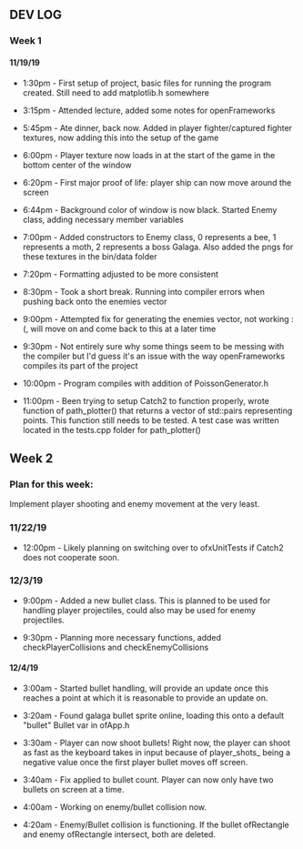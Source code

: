 ## DEV LOG
### Week 1
#### 11/19/19
- 1:30pm - First setup of project, basic files for running the program created. Still need to add matplotlib.h somewhere

- 3:15pm - Attended lecture, added some notes for openFrameworks

- 5:45pm - Ate dinner, back now. Added in player fighter/captured fighter textures, now adding this into the setup of the game

- 6:00pm - Player texture now loads in at the start of the game in the bottom center of the window

- 6:20pm - First major proof of life: player ship can now move around the screen

- 6:44pm - Background color of window is now black. Started Enemy class, adding necessary member variables

- 7:00pm - Added constructors to Enemy class, 0 represents a bee, 1 represents a moth, 2 represents a boss Galaga. Also added the pngs for these textures in the bin/data folder

- 7:20pm - Formatting adjusted to be more consistent

- 8:30pm - Took a short break. Running into compiler errors when pushing back onto the enemies vector

- 9:00pm - Attempted fix for generating the enemies vector, not working :(, will move on and come back to this at a later time

- 9:30pm - Not entirely sure why some things seem to be messing with the compiler but I'd guess it's an issue with the way openFrameworks compiles its part of the project

- 10:00pm - Program compiles with addition of PoissonGenerator.h

- 11:00pm - Been trying to setup Catch2 to function properly, wrote function of path_plotter() that returns a vector of std::pairs representing points. This function still needs to be tested. A test case was written located in the tests.cpp folder for path_plotter()

## Week 2
### Plan for this week:
Implement player shooting and enemy movement at the very least.
### 11/22/19
- 12:00pm - Likely planning on switching over to ofxUnitTests if Catch2 does not cooperate soon.

### 12/3/19
- 9:00pm - Added a new bullet class. This is planned to be used for handling player projectiles, could also may be used for enemy projectiles.

- 9:30pm - Planning more necessary functions, added checkPlayerCollisions and checkEnemyCollisions

#### 12/4/19
- 3:00am - Started bullet handling, will provide an update once this reaches a point at which it is reasonable to provide an update on.

- 3:20am - Found galaga bullet sprite online, loading this onto a default "bullet" Bullet var in ofApp.h 

- 3:30am - Player can now shoot bullets! Right now, the player can shoot as fast as the keyboard takes in input because of player_shots_ being a negative value once the first player bullet moves off screen.

- 3:40am - Fix applied to bullet count. Player can now only have two bullets on screen at a time.

- 4:00am - Working on enemy/bullet collision now.

- 4:20am - Enemy/Bullet collision is functioning. If the bullet ofRectangle and enemy ofRectangle intersect, both are deleted.